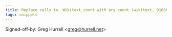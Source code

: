 ```yaml
---
title: Replace calls to _Wikitext_count with ary_count (wikitext, 9108643)
tags: snippets
---
```


Signed-off-by: Greg Hurrell &lt;greg@hurrell.net&gt;
